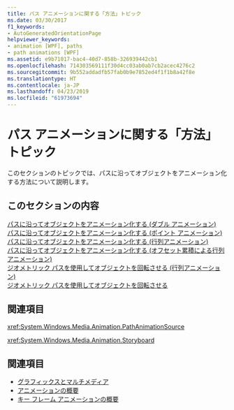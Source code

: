 ```yaml
---
title: パス アニメーションに関する「方法」トピック
ms.date: 03/30/2017
f1_keywords:
- AutoGeneratedOrientationPage
helpviewer_keywords:
- animation [WPF], paths
- path animations [WPF]
ms.assetid: e9b71017-bac4-40d7-858b-326939442cb1
ms.openlocfilehash: 714303569111f30d4cc03ab0ab7cb2acec4276c2
ms.sourcegitcommit: 9b552addadfb57fab0b9e7852ed4f1f1b8a42f8e
ms.translationtype: HT
ms.contentlocale: ja-JP
ms.lasthandoff: 04/23/2019
ms.locfileid: "61973694"
---
```

# <a name="path-animation-how-to-topics"></a>パス アニメーションに関する「方法」トピック
このセクションのトピックでは、パスに沿ってオブジェクトをアニメーション化する方法について説明します。  
  
## <a name="in-this-section"></a>このセクションの内容  
 [パスに沿ってオブジェクトをアニメーション化する (ダブル アニメーション)](how-to-animate-an-object-along-a-path-double-animation.md)  
 [パスに沿ってオブジェクトをアニメーション化する (ポイント アニメーション)](how-to-animate-an-object-along-a-path-point-animation.md)  
 [パスに沿ってオブジェクトをアニメーション化する (行列アニメーション)](how-to-animate-an-object-along-a-path-matrix-animation.md)  
 [パスに沿ってオブジェクトをアニメーション化する (オフセット累積による行列アニメーション)](animate-an-object-along-a-path-matrix-animation-with-offset.md)  
 [ジオメトリック パスを使用してオブジェクトを回転させる (行列アニメーション)](how-to-rotate-an-object-by-using-a-geometric-path-matrix-animation.md)  
 [ジオメトリック パスを使用してオブジェクトを回転させる](how-to-rotate-an-object-by-using-a-geometric-path.md)  
  
## <a name="reference"></a>関連項目  
 <xref:System.Windows.Media.Animation.PathAnimationSource>  
  
 <xref:System.Windows.Media.Animation.Storyboard>  
  
## <a name="see-also"></a>関連項目

- [グラフィックスとマルチメディア](index.md)
- [アニメーションの概要](animation-overview.md)
- [キー フレーム アニメーションの概要](key-frame-animations-overview.md)
